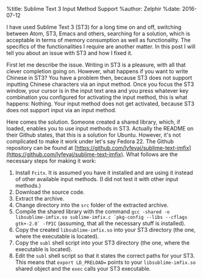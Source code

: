 %title: Sublime Text 3 Input Method Support
%author: Zelphir
%date: 2016-07-12

I have used Sublime Text 3 (ST3) for a long time on and off, switching between Atom, ST3, Emacs and others, searching for a solution, which is acceptable in terms of memory consumption as well as functionality. The specifics of the functionalities I require are another matter. In this post I will tell you about an issue with ST3 and how I fixed it.

First let me describe the issue. Writing in ST3 is a pleasure, with all that clever completion going on. However, what happens if you want to write Chinese in ST3? You have a problem then, because ST3 does not support inputting Chinese	characters via an input method. Once you focus the ST3 window, your cursor is in the input text area and you press whatever key combination you configured for activating the input method, this is what happens: Nothing. Your input method does not get activated, because ST3 does not support input via an input method.

Here comes the solution. Someone created a shared library, which, if loaded, enables you to use input methods in ST3. Actually the README on their Github states, that this is a solution for Ubuntu. However, it's not complicated to make it work under let's say Fedora 22. The Github repository can be found at [https://github.com/lyfeyaj/sublime-text-imfix](https://github.com/lyfeyaj/sublime-text-imfix). What follows are the necessary steps for making it work:

1. Install `Fcitx`. It is assumed you have it installed and are using it instead of other available input methods. (I did not test it with other input methods.)
2. Download the source code.
3. Extract the archive.
4. Change directory into the `src` folder of the extracted archive.
5. Compile the shared library with the command ``gcc -shared -o libsublime-imfix.so sublime-imfix.c `pkg-config --libs --cflags gtk+-2.0` -fPIC`` (assuming, that all the necessary stuff is installed).
6. Copy the created `libsublime-imfix.so` into your ST3 directory (the one, where the executable is located).
7. Copy the `subl` shell script into your ST3 directory (the one, where the executable is located).
8. Edit the `subl` shell script so that it states the correct paths for your ST3. This means that `export LD_PRELOAD=` points to your `libsublime-imfix.so` shared object and the `exec` calls your ST3 executable.


